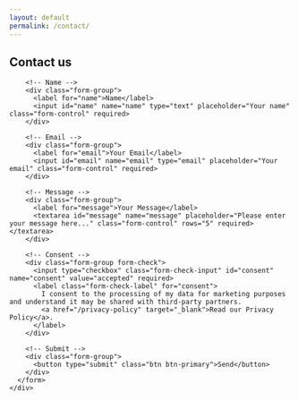 ```yaml
---
layout: default
permalink: /contact/
---
```


## Contact us

<div class="row py-4">
  <div class="col-md-12">
    <div class="well well-sm">
      <form name="contact" method="POST" data-netlify="true">
        <!-- Campos ocultos obligatorios para Netlify -->
        <input type="hidden" name="form-name" value="contact">
        <input type="hidden" name="_next" value="/gracias/">

        <!-- Name -->
        <div class="form-group">
          <label for="name">Name</label>
          <input id="name" name="name" type="text" placeholder="Your name" class="form-control" required>
        </div>

        <!-- Email -->
        <div class="form-group">
          <label for="email">Your Email</label>
          <input id="email" name="email" type="email" placeholder="Your email" class="form-control" required>
        </div>

        <!-- Message -->
        <div class="form-group">
          <label for="message">Your Message</label>
          <textarea id="message" name="message" placeholder="Please enter your message here..." class="form-control" rows="5" required></textarea>
        </div>

        <!-- Consent -->
        <div class="form-group form-check">
          <input type="checkbox" class="form-check-input" id="consent" name="consent" value="accepted" required>
          <label class="form-check-label" for="consent">
            I consent to the processing of my data for marketing purposes and understand it may be shared with third-party partners. 
            <a href="/privacy-policy" target="_blank">Read our Privacy Policy</a>.
          </label>
        </div>

        <!-- Submit -->
        <div class="form-group">
          <button type="submit" class="btn btn-primary">Send</button>
        </div>
      </form>
    </div>
  </div>
</div>

